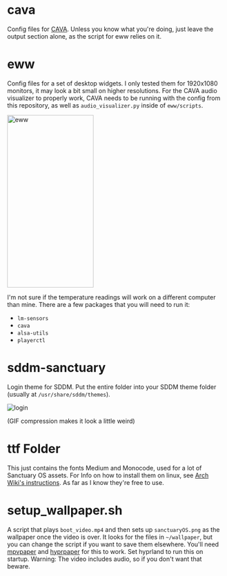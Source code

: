 # cava
Config files for [CAVA](https://github.com/karlstav/cava). Unless you know what you're doing, just leave the output section alone, as the script for eww relies on it.

# eww
Config files for a set of desktop widgets. I only tested them for 1920x1080 monitors, it may look a bit small on higher resolutions.
For the CAVA audio visualizer to properly work, CAVA needs to be running with the config from this repository, as well as `audio_visualizer.py`
inside of `eww/scripts`.

<img width="200" height="400" alt="eww" src="https://github.com/user-attachments/assets/ca425c05-8126-4dfb-bad9-4be8b97b10e9" />

I'm not sure if the temperature readings will work on a different computer than mine.
There are a few packages that you will need to run it:
 - `lm-sensors`
 - `cava`
 - `alsa-utils`
 - `playerctl`

# sddm-sanctuary
Login theme for SDDM. Put the entire folder into your SDDM theme folder (usually at `/usr/share/sddm/themes`). 

![login](https://github.com/user-attachments/assets/d32eba2e-fd43-4c1e-974c-4411341ced17)

(GIF compression makes it look a little weird)

# ttf Folder
This just contains the fonts Medium and Monocode, used for a lot of Sanctuary OS assets. For Info on how to install them on linux, see [Arch Wiki's instructions](https://wiki.archlinux.org/title/Fonts#Manual_installation). As far as I know they're free to use.

# setup_wallpaper.sh
A script that plays `boot_video.mp4` and then sets up `sanctuaryOS.png` as the wallpaper once the video is over. It looks for the files in `~/wallpaper`, but you can change the script if you
want to save them elsewhere. You'll need [mpvpaper](https://github.com/GhostNaN/mpvpaper/) and [hyprpaper](https://github.com/hyprwm/hyprpaper) for this to work.
Set hyprland to run this on startup. Warning: The video includes audio, so if you don't want that beware.
